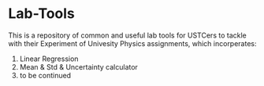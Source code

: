 # Lab-Tools
This is a repository of common and useful lab tools for USTCers to tackle with their Experiment of Univesity Physics assignments,
which incorperates:
1. Linear Regression
2. Mean & Std & Uncertainty calculator
3. to be continued
